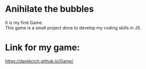 # Anihilate the bubbles
It is my first Game.<br>
This game is a small project done to develop my coding skills in JS. <br>
# Link for my game:
https://darekcich.github.io/Game/

